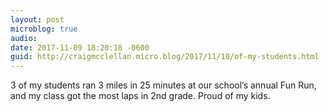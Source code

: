 ```yaml
---
layout: post
microblog: true
audio: 
date: 2017-11-09 18:20:18 -0600
guid: http://craigmcclellan.micro.blog/2017/11/10/of-my-students.html
---
```

3 of my students ran 3 miles in 25 minutes at our school’s annual Fun Run, and my class got the most laps in 2nd grade. Proud of my kids.
